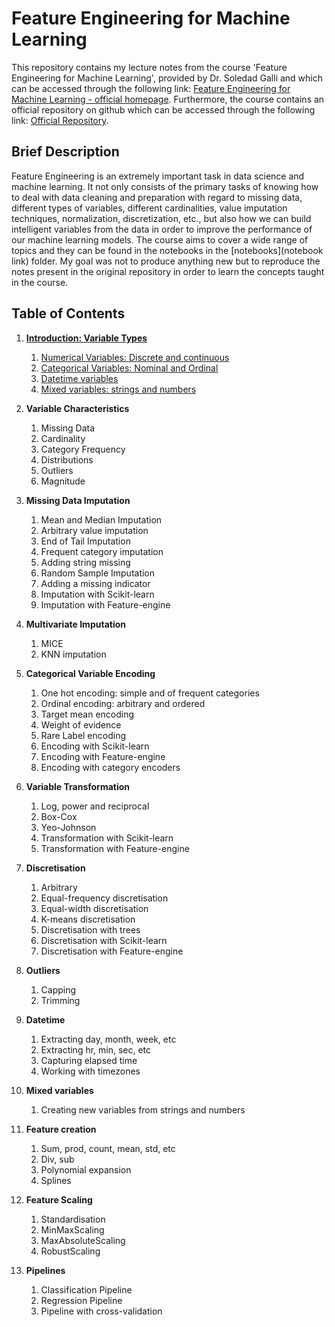 # Feature Engineering for Machine Learning
This repository contains my lecture notes from the course 'Feature Engineering for Machine Learning', provided by Dr. Soledad Galli and which can be accessed through the following
link: [Feature Engineering for Machine Learning - official homepage](https://www.trainindata.com/p/feature-engineering-for-machine-learning). Furthermore, the course contains an official repository on github which can be accessed through the following link: [Official Repository](https://github.com/solegalli/feature-engineering-for-machine-learning). 

## Brief Description
Feature Engineering is an extremely important task in data science and machine learning. It not only consists of the primary tasks of knowing how to deal with data cleaning and preparation with regard to missing data, different types of variables, different cardinalities, value imputation techniques, normalization, discretization, etc., but also how we can build intelligent variables from the data in order to improve the performance of our machine learning models. The course aims to cover a wide range of topics and they can be found in the notebooks in the [notebooks](notebook link) folder. My goal was not to produce anything new but to reproduce the notes present in the original repository in order to learn the concepts taught in the course.

## Table of Contents

1. [**Introduction: Variable Types**](https://github.com/joaolucasmiqueleto/courses/tree/main/feature-engineering-for-machine-learning/section-03-types-of-variables)
	1. [Numerical Variables: Discrete and continuous](https://github.com/joaolucasmiqueleto/courses/blob/main/feature-engineering-for-machine-learning/section-03-types-of-variables/01__numerical_variables.ipynb)
	2. [Categorical Variables: Nominal and Ordinal](https://github.com/joaolucasmiqueleto/courses/blob/main/feature-engineering-for-machine-learning/section-03-types-of-variables/02__categorical_variables.ipynb)
	3. [Datetime variables](https://github.com/joaolucasmiqueleto/courses/blob/main/feature-engineering-for-machine-learning/section-03-types-of-variables/03__date_time_variables.ipynb)
	4. [Mixed variables: strings and numbers](https://github.com/joaolucasmiqueleto/courses/blob/main/feature-engineering-for-machine-learning/section-03-types-of-variables/04__mixed_variables.ipynb)

2. **Variable Characteristics**
	1. Missing Data 
	2. Cardinality
	3. Category Frequency
	4. Distributions
	5. Outliers
	6. Magnitude

3. **Missing Data Imputation**
	1. Mean and Median Imputation
	2. Arbitrary value imputation
	3. End of Tail Imputation
	4. Frequent category imputation
	5. Adding string missing
	6. Random Sample Imputation
	7. Adding a missing indicator
	8. Imputation with Scikit-learn
	9. Imputation with Feature-engine

4. **Multivariate Imputation**
	1. MICE
	2. KNN imputation

5. **Categorical Variable Encoding**
	1. One hot encoding: simple and of frequent categories
	2. Ordinal encoding: arbitrary and ordered
	3. Target mean encoding
	4. Weight of evidence
	6. Rare Label encoding
	7. Encoding with Scikit-learn
	8. Encoding with Feature-engine
	9. Encoding with category encoders

6. **Variable Transformation**
	1. Log, power and reciprocal
	2. Box-Cox
	3. Yeo-Johnson
	4. Transformation with Scikit-learn
	5. Transformation with Feature-engine

7. **Discretisation**
	1. Arbitrary
	2. Equal-frequency discretisation
	3. Equal-width discretisation
	4. K-means discretisation
	5. Discretisation with trees
	6. Discretisation with Scikit-learn
	7. Discretisation with Feature-engine

8. **Outliers**
	1. Capping
	2. Trimming

9. **Datetime**
	1. Extracting day, month, week, etc
	2. Extracting hr, min, sec, etc
	3. Capturing elapsed time
	4. Working with timezones
	
10. **Mixed variables**
	1. Creating new variables from strings and numbers

11. **Feature creation**
	1. Sum, prod, count, mean, std, etc
	2. Div, sub
	3. Polynomial expansion
	4. Splines
	
12. **Feature Scaling**
	1. Standardisation
	2. MinMaxScaling
	3. MaxAbsoluteScaling
	4. RobustScaling

13. **Pipelines**
	1. Classification Pipeline
	2. Regression Pipeline
	3. Pipeline with cross-validation
